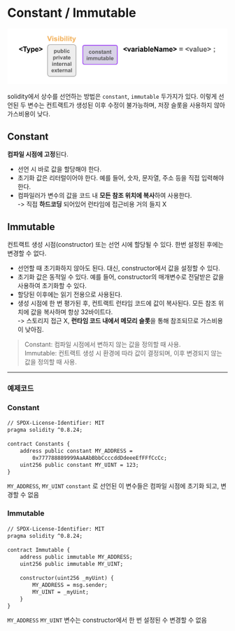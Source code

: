 # Constant / Immutable

![constant_immutable](../image/constant_immutable.png)

solidity에서 상수를 선언하는 방법은 `constant`, `immutable` 두가지가 있다. 이렇게 선언된 두 변수는 컨트랙트가 생성된 이후 수정이 불가능하며, 저장 슬롯을 사용하지 않아 가스비용이 낮다. 

## Constant
**컴파일 시점에 고정**된다.  
- 선언 시 바로 값을 할당해야 한다.  
- 초기화 값은 리터럴이어야 한다. 예를 들어, 숫자, 문자열, 주소 등을 직접 입력해야 한다.  
- 컴파일러가 변수의 값을 코드 내 **모든 참조 위치에 복사**하여 사용한다.  
-> 직접 **하드코딩** 되어있어 런타임에 접근비용 거의 들지 X

## Immutable
컨트랙트 생성 시점(constructor) 또는 선언 시에 할당될 수 있다. 한번 설정된 후에는 변경할 수 없다. 
- 선언할 때 초기화하지 않아도 된다. 대신, constructor에서 값을 설정할 수 있다.
- 초기화 값은 동적일 수 있다. 예를 들어, constructor의 매개변수로 전달받은 값을 사용하여 초기화할 수 있다.
- 할당된 이후에는 읽기 전용으로 사용된다. 
- 생성 시점에 한 번 평가된 후, 컨트랙트 런타임 코드에 값이 복사된다. 모든 참조 위치에 값을 복사하며 항상 32바이트다.  
-> 스토리지 접근 X, **런타임 코드 내에서 메모리 슬롯**을 통해 참조되므로 가스비용이 낮아짐. 

> Constant: 컴파일 시점에서 변하지 않는 값을 정의할 때 사용.  
Immutable: 컨트랙트 생성 시 환경에 따라 값이 결정되며, 이후 변경되지 않는 값을 정의할 때 사용.

---

### 예제코드
### Constant

```solidity
// SPDX-License-Identifier: MIT
pragma solidity ^0.8.24;

contract Constants {
    address public constant MY_ADDRESS =
        0x777788889999AaAAbBbbCcccddDdeeeEfFFfCcCc;
    uint256 public constant MY_UINT = 123;
}
```
`MY_ADDRESS`, `MY_UINT`
`constant` 로 선언된 이 변수들은 컴파일 시점에 초기화 되고, 변경할 수 없음

### Immutable
```solidity
// SPDX-License-Identifier: MIT
pragma solidity ^0.8.24;

contract Immutable {
    address public immutable MY_ADDRESS;
    uint256 public immutable MY_UINT;

    constructor(uint256 _myUint) {
        MY_ADDRESS = msg.sender;
        MY_UINT = _myUint;
    }
}
```

`MY_ADDRESS` `MY_UINT` 변수는 constructor에서 한 번 설정된 수 변경할 수 없음 